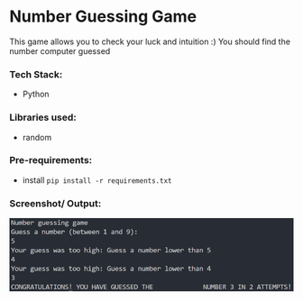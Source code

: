 # Number Guessing Game
This game allows you to check your luck and intuition :)
You should find the number computer guessed

### Tech Stack:
+ Python

### Libraries used:
+ random

###  Pre-requirements:
+ install `pip install -r requirements.txt`


### Screenshot/ Output:
![Image](output.png)
